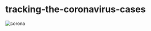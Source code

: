 # tracking-the-coronavirus-cases

![corona](https://user-images.githubusercontent.com/45354919/78133691-9163ba00-7427-11ea-98d4-f9399da321c6.PNG)
